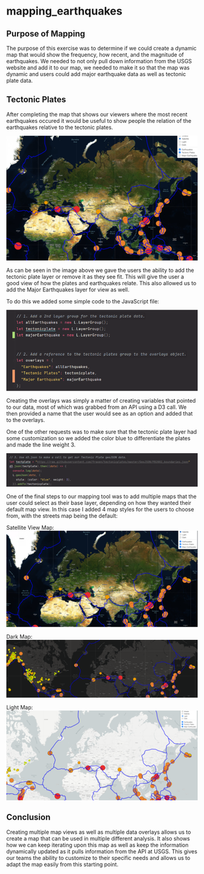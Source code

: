 # mapping_earthquakes

## Purpose of Mapping
The purpose of this exercise was to determine if we could create a dynamic map that would show the frequency, how recent, and the magnitude of earthquakes. We needed to not only pull down information from the USGS website and add it to our map, we needed to make it so that the map was dynamic and users could add major earthquake data as well as tectonic plate data.

## Tectonic Plates
After completing the map that shows our viewers where the most recent earthquakes occured it would be useful to show people the relation of the earthquakes relative to the tectonic plates.

![This is an image](https://github.com/Bren42/mapping_earthquakes/blob/main/images/tectonic1.png)

As can be seen in the image above we gave the users the ability to add the tectonic plate layer or remove it as they see fit. This will give the user a good view of how the plates and earthquakes relate. This also allowed us to add the Major Earthquakes layer for view as well. 

To do this we added some simple code to the JavaScript file:

![This is an image](https://github.com/Bren42/mapping_earthquakes/blob/main/images/overlays.png)

Creating the overlays was simply a matter of creating variables that pointed to our data, most of which was grabbed from an API using a D3 call. We then provided a name that the user would see as an option and added that to the overlays.

One of the other requests was to make sure that the tectonic plate layer had some customization so we added the color blue to differentiate the plates and made the line weight 3. 

![This is an image](https://github.com/Bren42/mapping_earthquakes/blob/main/images/tectplate_features.png)

One of the final steps to our mapping tool was to add multiple maps that the user could select as their base layer, depending on how they wanted their default map view. In this case I added 4 map styles for the users to choose from, with the streets map being the default:


Satellite View Map:
![This is an image](https://github.com/Bren42/mapping_earthquakes/blob/main/images/satellite_map.png)


Dark Map:
![This is an image](https://github.com/Bren42/mapping_earthquakes/blob/main/images/dark_map.png)

Light Map:
![This is an image](https://github.com/Bren42/mapping_earthquakes/blob/main/images/light_map.png)


## Conclusion
Creating multiple map views as well as multiple data overlays allows us to create a map that can be used in multiple different analysis. It also shows how we can keep iterating upon this map as well as keep the information dynamically updated as it pulls information from the API at USGS. This gives our teams the ability to customize to their specific needs and allows us to adapt the map easily from this starting point.


